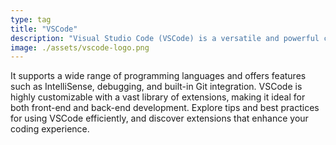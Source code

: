 ```yaml
---
type: tag
title: "VSCode"
description: "Visual Studio Code (VSCode) is a versatile and powerful code editor developed by Microsoft."
image: ./assets/vscode-logo.png
---
```


It supports a wide range of programming languages and offers features such as IntelliSense, debugging, and built-in Git integration. VSCode is highly customizable with a vast library of extensions, making it ideal for both front-end and back-end development. Explore tips and best practices for using VSCode efficiently, and discover extensions that enhance your coding experience.

